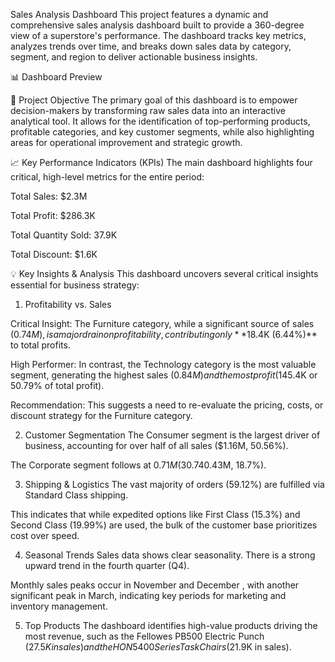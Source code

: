 Sales Analysis Dashboard
This project features a dynamic and comprehensive sales analysis dashboard built to provide a 360-degree view of a superstore's performance. The dashboard tracks key metrics, analyzes trends over time, and breaks down sales data by category, segment, and region to deliver actionable business insights.

📊 Dashboard Preview


🚀 Project Objective
The primary goal of this dashboard is to empower decision-makers by transforming raw sales data into an interactive analytical tool. It allows for the identification of top-performing products, profitable categories, and key customer segments, while also highlighting areas for operational improvement and strategic growth.

📈 Key Performance Indicators (KPIs)
The main dashboard highlights four critical, high-level metrics for the entire period:


Total Sales: $2.3M 


Total Profit: $286.3K 


Total Quantity Sold: 37.9K 


Total Discount: $1.6K 

💡 Key Insights & Analysis
This dashboard uncovers several critical insights essential for business strategy:

1. Profitability vs. Sales

Critical Insight: The Furniture category, while a significant source of sales ($0.74M) , is a major drain on profitability, contributing only **$18.4K (6.44%)** to total profits.



High Performer: In contrast, the Technology category is the most valuable segment, generating the highest sales ($0.84M) and the most profit ($145.4K or 50.79% of total profit).


Recommendation: This suggests a need to re-evaluate the pricing, costs, or discount strategy for the Furniture category.

2. Customer Segmentation
The Consumer segment is the largest driver of business, accounting for over half of all sales ($1.16M, 50.56%).



The Corporate segment follows at $0.71M (30.74%) , with Home Office making up the remainder ($0.43M, 18.7%).





3. Shipping & Logistics
The vast majority of orders (59.12%) are fulfilled via Standard Class shipping.

This indicates that while expedited options like First Class (15.3%) and Second Class (19.99%)  are used, the bulk of the customer base prioritizes cost over speed.


4. Seasonal Trends
Sales data shows clear seasonality. There is a strong upward trend in the fourth quarter (Q4).

Monthly sales peaks occur in November and December , with another significant peak in March, indicating key periods for marketing and inventory management.


5. Top Products
The dashboard identifies high-value products driving the most revenue, such as the Fellowes PB500 Electric Punch ($27.5K in sales) and the HON 5400 Series Task Chairs ($21.9K in sales).
